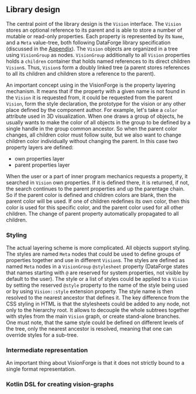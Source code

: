 ## Library design
The central point of the library design is the `Vision` interface. The `Vision` stores an optional reference to its parent and is able to store a number of mutable or read-only properties. Each property is represented by its `Name`, and a `Meta` value-tree, both following DataForge library specification (discussed in the [Appendix](appendix.md)). The `Vision` objects are organized in a tree using `VisionGroup` as nodes. `VisionGroup` additionally to all `Vision` properties holds a `children` container that holds named references to its direct children `Vision`s. Thus, `Vision`s form a doubly linked tree (a parent stores references to all its children and children store a reference to the parent).

An important concept using in the VisionForge is the property layering mechanism. It means that if the property with a given name is not found in the `Vision` it is requested from, it could be requested from the parent `Vision`, form the style declaration, the prototype for the vision or any other place defined by the component author. For example, let's take a `color` attribute used in 3D visualization. When one draws a group of objects, he usually wants to make the color of all objects in the group to be defined by a single handle in the group common ancestor. So when the parent color changes, all children color must follow suite, but we also want to change children color individually without changing the parent. In this case two property layers are defined:

* own properties layer
* parent properties layer

When the user or a part of inner program mechanics requests a property, it searched in `Vision` own properties. If it is defined there, it is returned, if not, the search continues to the parent properties and up the parentage chain. So if the parent color is defined and children colors are blank, then the parent color will be used. If one of children redefines its own color, then this color is used for this specific color, and the parent color used for all other children. The change of parent property automatically propagated to all children.

### Styling

The actual layering scheme is more complicated. All objects support styling. The styles are named `Meta` nodes that could be used to define groups of properties together and use in different `Vision`s. The styles are defined as named `Meta` nodes in a `VisionGroup` `@stylesheet` property (DataForge states that names starting with `@` are reserved for system properties, not visible by default to the user). The style or a list of styles could be applied to a `Vision` by setting the reserved `@style` property to the name of the style being used or by using `Vision::style` extension property. The style name is then resolved to the nearest ancestor that defines it. The key difference from the CSS styling in HTML is that the stylesheets could be added to any node, not only to the hierarchy root. It allows to decouple the whole subtrees together with styles from the main `Vision` graph, or create stand-alone branches. One must note, that the same style could be defined on different levels of the tree, only the nearest ancestor is resolved, meaning that one can override styles for a sub-tree.

### Intermediate representation

An important thing about VisionForge is that it does not strictly bound to a single format representation. 

### Kotlin DSL for creating vision-graphs